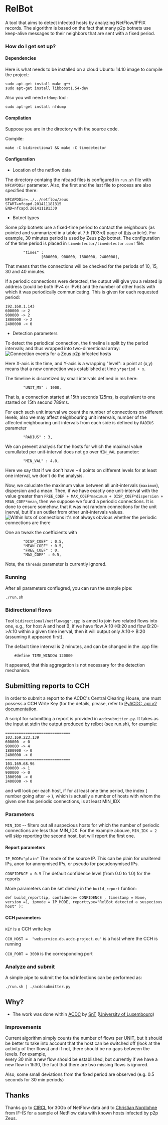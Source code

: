 # RelBot #

A tool that aims to detect infected hosts by analyzing NetFlow/IPFIX records.
The algorithm is based on the fact that many p2p botnets use keep-alive messages
to their neighbors that are sent with a fixed period.


### How do I get set up? ###

#### Dependencies ####

Here is what needs to be installed on a cloud Ubuntu 14.10 image
to compile the project:

```
sudo apt-get install make g++ 
sudo apt-get install libboost1.54-dev

```

Also you will need `nfdump` tool: 

```
sudo apt-get install nfdump

```

#### Compilation ####

Suppose you are in the directory with the source code. 

Compile:

```
make -C bidirectional && make -C timedetector

```

#### Configuration ####

* Location of the netflow data

The directory containg the nfcapd files is configured in `run.sh` file with `NFCAPDDir` parameter. 
Also, the first and the last file to process are also specified there:


```
NFCAPDDir=../../netflow/zeus
START=nfcapd.201411181315
END=nfcapd.201411181330
```

* Botnet types

Some p2p botnets use a fixed-time period to contact the neighbours (as pointed and summarized in a table at 7th (103rd) page of [this](http://ieeexplore.ieee.org/xpl/articleDetails.jsp?arnumber=6547104) article). 
For example, 30 minutes period is used by Zeus p2p botnet.
The configuration of the time period is placed in `timedetector/timedetector.conf` file: 

```
        "times" :
                [600000, 900000, 1800000, 2400000],
```

That means that the connections will be checked for the periods of 10, 15, 30 and 40 minutes. 

If a periodic connections were detected, the output will give you a related ip address (could be both IPv4 or IPv6) and the number of 
other hosts with which it was periodically communicating. This is given for each requested period:

```
192.168.1.143
600000 -> 2
900000 -> 2
1800000 -> 2
2400000 -> 0
```
 

* Detection parameters

To detect the periodical connection, the timeline is split by the period intervals; and thus wrapped into two-dimentional array:
![Connection events for a Zeus p2p infected hosts](https://raw.githubusercontent.com/tigran-a/relbot/master/zeus.png "Red dots are new flows [connections] between the two hosts")

Here X-axis is the time, and Y-axis is a wrapping "level": a point at (x,y) means that a new connection was established at time `y*period + x`. 

The timeline is discretized by small intervals defined in ms here:
```
        "UNIT_MS" : 1000,
```

That is, a connection started at 15th seconds 125ms, is equivalent to one started on 15th second 789ms.

For each such unit interval we count the number of connections on different levels; also we may affect neighbouring unit intervals,
number of the affected neighbouring unit intervals from each side is defined by `RADIUS` parameter
```
        "RADIUS" : 3,
```

We can prevent analysis for the hosts for which the maximal value cumullated per unit-interval does not go over `MIN_VAL` parameter:

```
        "MIN_VAL" : 4.0,
```

Here we say that if we don't have ~4 points on different levels for at least one interval, we don't do the analysis.

Now, we caluclate the maximum value between  all unit-intervals (`maximum`), dispersion and a mean. 
Then, if we have exactly one unit-interval with the value greater than `FREE_COEF + MAX_COEF*maximum + DISP_COEF*dispersion + MEAN_COEF*mean`, then we suppose we found a periodic connections. 
It is done to ensure somehow, that it was not random connections for the unit inerval, but it's an outlier from other unit-intervals values.
![Within lots of connections it's not always obvious whether the periodic connections are there](https://raw.githubusercontent.com/tigran-a/relbot/master/hidden.png "Red dots are new flows [connections] between the two hosts")

One an tweak the coefficients with 
```
        "DISP_COEF" : 0.5,
        "MEAN_COEF" : 0.5,
        "FREE_COEF" : 0,
        "MAX_COEF" : 0.5,
```


Note, the `threads` parameter is currently ignored. 




### Running ###

After all parameters confiugred, you can run the sample pipe: 

```
./run.sh
```


### Bidirectional flows ###

Tool `bidirectional/netflowaggr.cpp` is amed to join two related flows into one, e.g., for host A and host B, 
if we have flow A:10->B:20 and flow B:20->A:10 within a given time inerval, then it will output only A:10-> B:20 (assuming it appeared first).

The default time interval is 2 minutes, and can be changed in the .cpp file: 

```
	#define TIME_WINDOW 120000
```

It appeared, that this aggregation is not necessary for the detection mechanism.

## Submitting reports to CCH ##

In order to submit a report to the ACDC's Central Clearing House, one must possess a CCH Write Key 
(for the details, please, refer to [PyACDC, api v2 documentation](https://github.com/tigran-a/PyACDC).

A script for submitting a report is provided in `acdcsubmitter.py`. 
It takes as the input at stdin the output produced by relbot (see run.sh), for example: 

```
=============================
103.169.223.139
600000 -> 0
900000 -> 4
1800900 -> 0
2400000 -> 0
=============================
103.169.68.96
600000 -> 1
900000 -> 0
1800900 -> 0
2400000 -> 0
```

and will look per each host, if for at least one time period, the index ( number going after -> ), 
which is actually a number of hosts with whom the given one has periodic connections, 
is at least MIN_IDX

### Parameters ###

`MIN_IDX` -- filters out all suspecious hosts for which the number of periodic connections are less than MIN_IDX.
For the example abouve,  `MIN_IDX = 2` will skip reporting the second host, but will report the first one.

#### Report parameters ####


`IP_MODE="plain"`  The mode of the source IP. This can be plain for unaltered IPs, anon for anonymised IPs, or pseudo for pseudonymised IPs.


`CONFIDENCE = 0.5`  The default confidence level (from 0.0 to 1.0) for the reports

More parameters can be set direcly in the `build_report` funtion: 

```def build_report(ip, confidence= CONFIDENCE , timestamp = None, version =1, ipmode = IP_MODE, reporttype="RelBot detected a suspecious host" ):```

#### CCH parameters ####

`KEY` is a CCH write key 

`CCH_HOST =  "webservice.db.acdc-project.eu"` is a host where the CCH is running

`CCH_PORT = 3000` is the corresponding port 


### Analyze and submit ###

A simple pipe to submit the found infections can be performed as:

```
./run.sh | ./acdcsubmitter.py
```

## Why? ##

* The work was done within [ACDC](http://acdc-project.eu) by [SnT](http://snt.uni.lu) ([University of Luxembourg](http://www.uni.lu)) 

### Improvements ###

Current algorithm simply counts the number of flows per UNIT, but it should be better to take into account that the host can be switched off 
(look at the activity of ther flows) and if not, there should be no gaps between the levels. For example,  
every 30 min a new flow should be established, but currently if we have a new flow in 1h30, the fact that there are two missing flows is ignored.

Also, some small deviations from the fixed period are observed (e.g. 0.5 seconds for 30 min periods)

## Thanks ## 

Thanks go to [CIRCL](http://circl.lu) for 30Gb of NetFlow data and to [Christian Nordlohne](http://www.internet-sicherheit.de/wir-ueber-uns/team/mitarbeiter/mitarbeiter-detail/nordlohne/) from IF-IS for a sample of NetFlow data with known hosts infected by p2p Zeus. 
